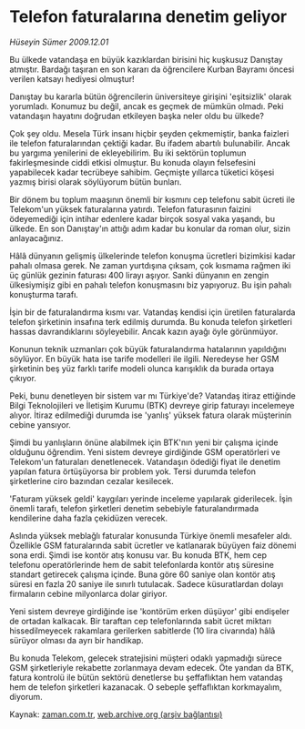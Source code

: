 # Telefon faturalarına denetim geliyor

*Hüseyin Sümer 2009.12.01*

<tr><td class="metin" colspan="2" style="padding-top: 20px; padding-left: 5px; ">Bu ülkede vatandaşa en büyük kazıklardan birisini hiç kuşkusuz Danıştay atmıştır. Bardağı taşıran en son kararı da öğrencilere Kurban Bayramı öncesi verilen katsayı hediyesi olmuştur!</td></tr><tr><td class="metin" colspan="2" style="padding-top: 20px; padding-left: 5px; "><p>Danıştay bu kararla bütün öğrencilerin üniversiteye girişini 'eşitsizlik' olarak yorumladı. Konumuz bu değil, ancak es geçmek de mümkün olmadı. Peki vatandaşın hayatını doğrudan etkileyen başka neler oldu bu ülkede?
<p>Çok şey oldu. Mesela Türk insanı hiçbir şeyden çekmemiştir, banka faizleri ile telefon faturalarından çektiği kadar. Bu ifadem abartılı bulunabilir. Ancak bu yargıma yenilerini de ekleyebilirim. Bu iki sektörün toplumun fakirleşmesinde ciddi etkisi olmuştur. Bu konuda olayın felsefesini yapabilecek kadar tecrübeye sahibim. Geçmişte yıllarca tüketici köşesi yazmış birisi olarak söylüyorum bütün bunları.
<p>Bir dönem bu toplum maaşının önemli bir kısmını cep telefonu sabit ücreti ile Telekom'un yüksek faturalarına yatırdı. Telefon faturasının faizini ödeyemediği için intihar edenlere kadar birçok sosyal vaka yaşandı, bu ülkede. En son Danıştay'ın attığı adım kadar bu konular da roman olur, sizin anlayacağınız.
<p>Hâlâ dünyanın gelişmiş ülkelerinde telefon konuşma ücretleri bizimkisi kadar pahalı olmasa gerek. Ne zaman yurtdışına çıksam, çok kısmama rağmen iki üç günlük gezinin faturası 400 lirayı aşıyor. Sanki dünyanın en zengin ülkesiymişiz gibi en pahalı telefon konuşmasını biz yapıyoruz. Bu işin pahalı konuşturma tarafı.
<p>İşin bir de faturalandırma kısmı var. Vatandaş kendisi için üretilen faturalarda telefon şirketinin insafına terk edilmiş durumda. Bu konuda telefon şirketleri hassas davrandıklarını söyleyebilir. Ancak kazın ayağı öyle görünmüyor.
<p>Konunun teknik uzmanları çok büyük faturalandırma hatalarının yapıldığını söylüyor. En büyük hata ise tarife modelleri ile ilgili. Neredeyse her GSM şirketinin beş yüz farklı tarife modeli olunca karışıklık da burada ortaya çıkıyor.
<p>Peki, bunu denetleyen bir sistem var mı Türkiye'de? Vatandaş itiraz ettiğinde Bilgi Teknolojileri ve İletişim Kurumu (BTK) devreye girip faturayı incelemeye alıyor. İtiraz edilmediği durumda ise 'yanlış' yüksek fatura olarak müşterinin cebine yansıyor.
<p>Şimdi bu yanlışların önüne alabilmek için BTK'nın yeni bir çalışma içinde olduğunu öğrendim. Yeni sistem devreye girdiğinde GSM operatörleri ve Telekom'un faturaları denetlenecek. Vatandaşın ödediği fiyat ile denetim yapılan fatura örtüşüyorsa bir problem yok. Tersi durumda telefon şirketlerine ciro bazından cezalar kesilecek.
<p>'Faturam yüksek geldi' kaygıları yerinde inceleme yapılarak giderilecek. İşin önemli tarafı, telefon şirketleri denetim sebebiyle faturalandırmada kendilerine daha fazla çekidüzen verecek.
<p>Aslında yüksek meblağlı faturalar konusunda Türkiye önemli mesafeler aldı. Özellikle GSM faturalarında sabit ücretler ve katlanarak büyüyen faiz dönemi sona erdi. Şimdi ise kontör atış konusu var. Bu konuda BTK, hem cep telefonu operatörlerinde hem de sabit telefonlarda kontör atış süresine standart getirecek çalışma içinde. Buna göre 60 saniye olan kontör atış süresi en fazla 20 saniye ile sınırlı tutulacak. Sadece küsuratlardan dolayı firmaların cebine milyonlarca dolar giriyor.
<p>Yeni sistem devreye girdiğinde ise 'kontörüm erken düşüyor' gibi endişeler de ortadan kalkacak. Bir taraftan cep telefonlarında sabit ücret miktarı hissedilmeyecek rakamlara gerilerken sabitlerde (10 lira civarında) hâlâ sürüyor olması da ayrı bir handikap.
<p>Bu konuda Telekom, gelecek stratejisini müşteri odaklı yapmadığı sürece GSM şirketleriyle rekabette zorlanmaya devam edecek. Öte yandan da BTK, fatura kontrolü ile bütün sektörü denetlerse bu şeffaflıktan hem vatandaş hem de telefon şirketleri kazanacak. O sebeple şeffaflıktan korkmayalım, diyorum.<br/></p></p></p></p></p></p></p></p></p></p></p></p></td></tr>

Kaynak: [zaman.com.tr](http://zaman.com.tr/yazar.do?yazino=921774), [web.archive.org (arşiv bağlantısı)](http://web.archive.org/web/20100213213702/http://www.zaman.com.tr:80/yazar.do?yazino=921774)
